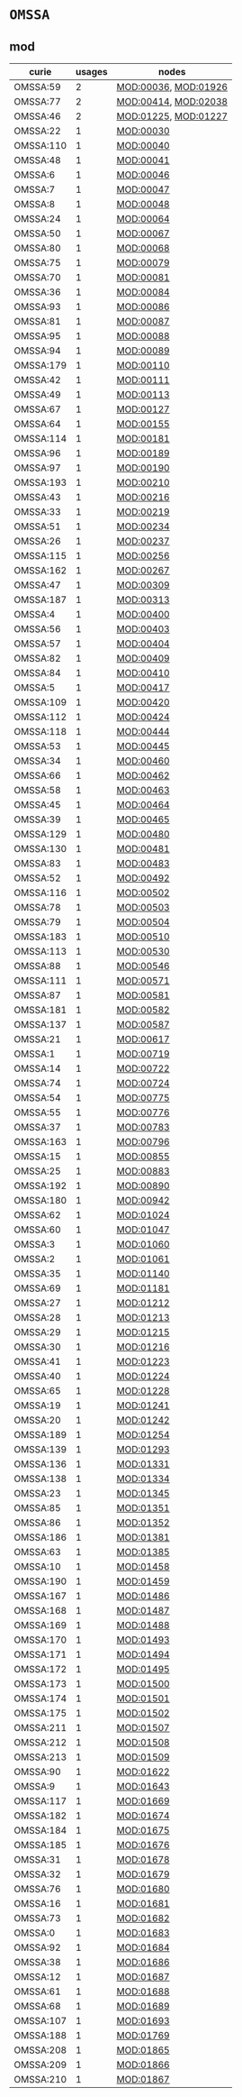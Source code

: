 # `OMSSA`

## mod

| curie     |   usages | nodes                                                                                        |
|-----------|----------|----------------------------------------------------------------------------------------------|
| OMSSA:59  |        2 | [MOD:00036](https://bioregistry.io/MOD:00036), [MOD:01926](https://bioregistry.io/MOD:01926) |
| OMSSA:77  |        2 | [MOD:00414](https://bioregistry.io/MOD:00414), [MOD:02038](https://bioregistry.io/MOD:02038) |
| OMSSA:46  |        2 | [MOD:01225](https://bioregistry.io/MOD:01225), [MOD:01227](https://bioregistry.io/MOD:01227) |
| OMSSA:22  |        1 | [MOD:00030](https://bioregistry.io/MOD:00030)                                                |
| OMSSA:110 |        1 | [MOD:00040](https://bioregistry.io/MOD:00040)                                                |
| OMSSA:48  |        1 | [MOD:00041](https://bioregistry.io/MOD:00041)                                                |
| OMSSA:6   |        1 | [MOD:00046](https://bioregistry.io/MOD:00046)                                                |
| OMSSA:7   |        1 | [MOD:00047](https://bioregistry.io/MOD:00047)                                                |
| OMSSA:8   |        1 | [MOD:00048](https://bioregistry.io/MOD:00048)                                                |
| OMSSA:24  |        1 | [MOD:00064](https://bioregistry.io/MOD:00064)                                                |
| OMSSA:50  |        1 | [MOD:00067](https://bioregistry.io/MOD:00067)                                                |
| OMSSA:80  |        1 | [MOD:00068](https://bioregistry.io/MOD:00068)                                                |
| OMSSA:75  |        1 | [MOD:00079](https://bioregistry.io/MOD:00079)                                                |
| OMSSA:70  |        1 | [MOD:00081](https://bioregistry.io/MOD:00081)                                                |
| OMSSA:36  |        1 | [MOD:00084](https://bioregistry.io/MOD:00084)                                                |
| OMSSA:93  |        1 | [MOD:00086](https://bioregistry.io/MOD:00086)                                                |
| OMSSA:81  |        1 | [MOD:00087](https://bioregistry.io/MOD:00087)                                                |
| OMSSA:95  |        1 | [MOD:00088](https://bioregistry.io/MOD:00088)                                                |
| OMSSA:94  |        1 | [MOD:00089](https://bioregistry.io/MOD:00089)                                                |
| OMSSA:179 |        1 | [MOD:00110](https://bioregistry.io/MOD:00110)                                                |
| OMSSA:42  |        1 | [MOD:00111](https://bioregistry.io/MOD:00111)                                                |
| OMSSA:49  |        1 | [MOD:00113](https://bioregistry.io/MOD:00113)                                                |
| OMSSA:67  |        1 | [MOD:00127](https://bioregistry.io/MOD:00127)                                                |
| OMSSA:64  |        1 | [MOD:00155](https://bioregistry.io/MOD:00155)                                                |
| OMSSA:114 |        1 | [MOD:00181](https://bioregistry.io/MOD:00181)                                                |
| OMSSA:96  |        1 | [MOD:00189](https://bioregistry.io/MOD:00189)                                                |
| OMSSA:97  |        1 | [MOD:00190](https://bioregistry.io/MOD:00190)                                                |
| OMSSA:193 |        1 | [MOD:00210](https://bioregistry.io/MOD:00210)                                                |
| OMSSA:43  |        1 | [MOD:00216](https://bioregistry.io/MOD:00216)                                                |
| OMSSA:33  |        1 | [MOD:00219](https://bioregistry.io/MOD:00219)                                                |
| OMSSA:51  |        1 | [MOD:00234](https://bioregistry.io/MOD:00234)                                                |
| OMSSA:26  |        1 | [MOD:00237](https://bioregistry.io/MOD:00237)                                                |
| OMSSA:115 |        1 | [MOD:00256](https://bioregistry.io/MOD:00256)                                                |
| OMSSA:162 |        1 | [MOD:00267](https://bioregistry.io/MOD:00267)                                                |
| OMSSA:47  |        1 | [MOD:00309](https://bioregistry.io/MOD:00309)                                                |
| OMSSA:187 |        1 | [MOD:00313](https://bioregistry.io/MOD:00313)                                                |
| OMSSA:4   |        1 | [MOD:00400](https://bioregistry.io/MOD:00400)                                                |
| OMSSA:56  |        1 | [MOD:00403](https://bioregistry.io/MOD:00403)                                                |
| OMSSA:57  |        1 | [MOD:00404](https://bioregistry.io/MOD:00404)                                                |
| OMSSA:82  |        1 | [MOD:00409](https://bioregistry.io/MOD:00409)                                                |
| OMSSA:84  |        1 | [MOD:00410](https://bioregistry.io/MOD:00410)                                                |
| OMSSA:5   |        1 | [MOD:00417](https://bioregistry.io/MOD:00417)                                                |
| OMSSA:109 |        1 | [MOD:00420](https://bioregistry.io/MOD:00420)                                                |
| OMSSA:112 |        1 | [MOD:00424](https://bioregistry.io/MOD:00424)                                                |
| OMSSA:118 |        1 | [MOD:00444](https://bioregistry.io/MOD:00444)                                                |
| OMSSA:53  |        1 | [MOD:00445](https://bioregistry.io/MOD:00445)                                                |
| OMSSA:34  |        1 | [MOD:00460](https://bioregistry.io/MOD:00460)                                                |
| OMSSA:66  |        1 | [MOD:00462](https://bioregistry.io/MOD:00462)                                                |
| OMSSA:58  |        1 | [MOD:00463](https://bioregistry.io/MOD:00463)                                                |
| OMSSA:45  |        1 | [MOD:00464](https://bioregistry.io/MOD:00464)                                                |
| OMSSA:39  |        1 | [MOD:00465](https://bioregistry.io/MOD:00465)                                                |
| OMSSA:129 |        1 | [MOD:00480](https://bioregistry.io/MOD:00480)                                                |
| OMSSA:130 |        1 | [MOD:00481](https://bioregistry.io/MOD:00481)                                                |
| OMSSA:83  |        1 | [MOD:00483](https://bioregistry.io/MOD:00483)                                                |
| OMSSA:52  |        1 | [MOD:00492](https://bioregistry.io/MOD:00492)                                                |
| OMSSA:116 |        1 | [MOD:00502](https://bioregistry.io/MOD:00502)                                                |
| OMSSA:78  |        1 | [MOD:00503](https://bioregistry.io/MOD:00503)                                                |
| OMSSA:79  |        1 | [MOD:00504](https://bioregistry.io/MOD:00504)                                                |
| OMSSA:183 |        1 | [MOD:00510](https://bioregistry.io/MOD:00510)                                                |
| OMSSA:113 |        1 | [MOD:00530](https://bioregistry.io/MOD:00530)                                                |
| OMSSA:88  |        1 | [MOD:00546](https://bioregistry.io/MOD:00546)                                                |
| OMSSA:111 |        1 | [MOD:00571](https://bioregistry.io/MOD:00571)                                                |
| OMSSA:87  |        1 | [MOD:00581](https://bioregistry.io/MOD:00581)                                                |
| OMSSA:181 |        1 | [MOD:00582](https://bioregistry.io/MOD:00582)                                                |
| OMSSA:137 |        1 | [MOD:00587](https://bioregistry.io/MOD:00587)                                                |
| OMSSA:21  |        1 | [MOD:00617](https://bioregistry.io/MOD:00617)                                                |
| OMSSA:1   |        1 | [MOD:00719](https://bioregistry.io/MOD:00719)                                                |
| OMSSA:14  |        1 | [MOD:00722](https://bioregistry.io/MOD:00722)                                                |
| OMSSA:74  |        1 | [MOD:00724](https://bioregistry.io/MOD:00724)                                                |
| OMSSA:54  |        1 | [MOD:00775](https://bioregistry.io/MOD:00775)                                                |
| OMSSA:55  |        1 | [MOD:00776](https://bioregistry.io/MOD:00776)                                                |
| OMSSA:37  |        1 | [MOD:00783](https://bioregistry.io/MOD:00783)                                                |
| OMSSA:163 |        1 | [MOD:00796](https://bioregistry.io/MOD:00796)                                                |
| OMSSA:15  |        1 | [MOD:00855](https://bioregistry.io/MOD:00855)                                                |
| OMSSA:25  |        1 | [MOD:00883](https://bioregistry.io/MOD:00883)                                                |
| OMSSA:192 |        1 | [MOD:00890](https://bioregistry.io/MOD:00890)                                                |
| OMSSA:180 |        1 | [MOD:00942](https://bioregistry.io/MOD:00942)                                                |
| OMSSA:62  |        1 | [MOD:01024](https://bioregistry.io/MOD:01024)                                                |
| OMSSA:60  |        1 | [MOD:01047](https://bioregistry.io/MOD:01047)                                                |
| OMSSA:3   |        1 | [MOD:01060](https://bioregistry.io/MOD:01060)                                                |
| OMSSA:2   |        1 | [MOD:01061](https://bioregistry.io/MOD:01061)                                                |
| OMSSA:35  |        1 | [MOD:01140](https://bioregistry.io/MOD:01140)                                                |
| OMSSA:69  |        1 | [MOD:01181](https://bioregistry.io/MOD:01181)                                                |
| OMSSA:27  |        1 | [MOD:01212](https://bioregistry.io/MOD:01212)                                                |
| OMSSA:28  |        1 | [MOD:01213](https://bioregistry.io/MOD:01213)                                                |
| OMSSA:29  |        1 | [MOD:01215](https://bioregistry.io/MOD:01215)                                                |
| OMSSA:30  |        1 | [MOD:01216](https://bioregistry.io/MOD:01216)                                                |
| OMSSA:41  |        1 | [MOD:01223](https://bioregistry.io/MOD:01223)                                                |
| OMSSA:40  |        1 | [MOD:01224](https://bioregistry.io/MOD:01224)                                                |
| OMSSA:65  |        1 | [MOD:01228](https://bioregistry.io/MOD:01228)                                                |
| OMSSA:19  |        1 | [MOD:01241](https://bioregistry.io/MOD:01241)                                                |
| OMSSA:20  |        1 | [MOD:01242](https://bioregistry.io/MOD:01242)                                                |
| OMSSA:189 |        1 | [MOD:01254](https://bioregistry.io/MOD:01254)                                                |
| OMSSA:139 |        1 | [MOD:01293](https://bioregistry.io/MOD:01293)                                                |
| OMSSA:136 |        1 | [MOD:01331](https://bioregistry.io/MOD:01331)                                                |
| OMSSA:138 |        1 | [MOD:01334](https://bioregistry.io/MOD:01334)                                                |
| OMSSA:23  |        1 | [MOD:01345](https://bioregistry.io/MOD:01345)                                                |
| OMSSA:85  |        1 | [MOD:01351](https://bioregistry.io/MOD:01351)                                                |
| OMSSA:86  |        1 | [MOD:01352](https://bioregistry.io/MOD:01352)                                                |
| OMSSA:186 |        1 | [MOD:01381](https://bioregistry.io/MOD:01381)                                                |
| OMSSA:63  |        1 | [MOD:01385](https://bioregistry.io/MOD:01385)                                                |
| OMSSA:10  |        1 | [MOD:01458](https://bioregistry.io/MOD:01458)                                                |
| OMSSA:190 |        1 | [MOD:01459](https://bioregistry.io/MOD:01459)                                                |
| OMSSA:167 |        1 | [MOD:01486](https://bioregistry.io/MOD:01486)                                                |
| OMSSA:168 |        1 | [MOD:01487](https://bioregistry.io/MOD:01487)                                                |
| OMSSA:169 |        1 | [MOD:01488](https://bioregistry.io/MOD:01488)                                                |
| OMSSA:170 |        1 | [MOD:01493](https://bioregistry.io/MOD:01493)                                                |
| OMSSA:171 |        1 | [MOD:01494](https://bioregistry.io/MOD:01494)                                                |
| OMSSA:172 |        1 | [MOD:01495](https://bioregistry.io/MOD:01495)                                                |
| OMSSA:173 |        1 | [MOD:01500](https://bioregistry.io/MOD:01500)                                                |
| OMSSA:174 |        1 | [MOD:01501](https://bioregistry.io/MOD:01501)                                                |
| OMSSA:175 |        1 | [MOD:01502](https://bioregistry.io/MOD:01502)                                                |
| OMSSA:211 |        1 | [MOD:01507](https://bioregistry.io/MOD:01507)                                                |
| OMSSA:212 |        1 | [MOD:01508](https://bioregistry.io/MOD:01508)                                                |
| OMSSA:213 |        1 | [MOD:01509](https://bioregistry.io/MOD:01509)                                                |
| OMSSA:90  |        1 | [MOD:01622](https://bioregistry.io/MOD:01622)                                                |
| OMSSA:9   |        1 | [MOD:01643](https://bioregistry.io/MOD:01643)                                                |
| OMSSA:117 |        1 | [MOD:01669](https://bioregistry.io/MOD:01669)                                                |
| OMSSA:182 |        1 | [MOD:01674](https://bioregistry.io/MOD:01674)                                                |
| OMSSA:184 |        1 | [MOD:01675](https://bioregistry.io/MOD:01675)                                                |
| OMSSA:185 |        1 | [MOD:01676](https://bioregistry.io/MOD:01676)                                                |
| OMSSA:31  |        1 | [MOD:01678](https://bioregistry.io/MOD:01678)                                                |
| OMSSA:32  |        1 | [MOD:01679](https://bioregistry.io/MOD:01679)                                                |
| OMSSA:76  |        1 | [MOD:01680](https://bioregistry.io/MOD:01680)                                                |
| OMSSA:16  |        1 | [MOD:01681](https://bioregistry.io/MOD:01681)                                                |
| OMSSA:73  |        1 | [MOD:01682](https://bioregistry.io/MOD:01682)                                                |
| OMSSA:0   |        1 | [MOD:01683](https://bioregistry.io/MOD:01683)                                                |
| OMSSA:92  |        1 | [MOD:01684](https://bioregistry.io/MOD:01684)                                                |
| OMSSA:38  |        1 | [MOD:01686](https://bioregistry.io/MOD:01686)                                                |
| OMSSA:12  |        1 | [MOD:01687](https://bioregistry.io/MOD:01687)                                                |
| OMSSA:61  |        1 | [MOD:01688](https://bioregistry.io/MOD:01688)                                                |
| OMSSA:68  |        1 | [MOD:01689](https://bioregistry.io/MOD:01689)                                                |
| OMSSA:107 |        1 | [MOD:01693](https://bioregistry.io/MOD:01693)                                                |
| OMSSA:188 |        1 | [MOD:01769](https://bioregistry.io/MOD:01769)                                                |
| OMSSA:208 |        1 | [MOD:01865](https://bioregistry.io/MOD:01865)                                                |
| OMSSA:209 |        1 | [MOD:01866](https://bioregistry.io/MOD:01866)                                                |
| OMSSA:210 |        1 | [MOD:01867](https://bioregistry.io/MOD:01867)                                                |

